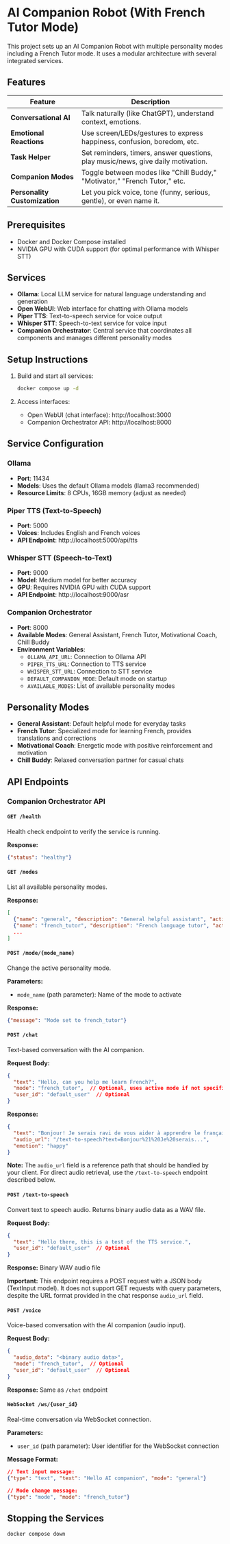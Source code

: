 # AI Companion Robot (With French Tutor Mode)

This project sets up an AI Companion Robot with multiple personality modes including a French Tutor mode. It uses a modular architecture with several integrated services.

## Features

| Feature                       | Description                                                                      |
| ----------------------------- | -------------------------------------------------------------------------------- |
| **Conversational AI**         | Talk naturally (like ChatGPT), understand context, emotions.                     |
| **Emotional Reactions**       | Use screen/LEDs/gestures to express happiness, confusion, boredom, etc.          |
| **Task Helper**               | Set reminders, timers, answer questions, play music/news, give daily motivation. |
| **Companion Modes**           | Toggle between modes like "Chill Buddy," "Motivator," "French Tutor," etc.       |
| **Personality Customization** | Let you pick voice, tone (funny, serious, gentle), or even name it.              |

## Prerequisites

- Docker and Docker Compose installed
- NVIDIA GPU with CUDA support (for optimal performance with Whisper STT)

## Services

- **Ollama**: Local LLM service for natural language understanding and generation
- **Open WebUI**: Web interface for chatting with Ollama models
- **Piper TTS**: Text-to-speech service for voice output
- **Whisper STT**: Speech-to-text service for voice input
- **Companion Orchestrator**: Central service that coordinates all components and manages different personality modes

## Setup Instructions

1. Build and start all services:
   ```bash
   docker compose up -d
   ```

2. Access interfaces:
   - Open WebUI (chat interface): http://localhost:3000
   - Companion Orchestrator API: http://localhost:8000

## Service Configuration

### Ollama

- **Port**: 11434
- **Models**: Uses the default Ollama models (llama3 recommended)
- **Resource Limits**: 8 CPUs, 16GB memory (adjust as needed)

### Piper TTS (Text-to-Speech)

- **Port**: 5000
- **Voices**: Includes English and French voices
- **API Endpoint**: http://localhost:5000/api/tts

### Whisper STT (Speech-to-Text)

- **Port**: 9000
- **Model**: Medium model for better accuracy
- **GPU**: Requires NVIDIA GPU with CUDA support
- **API Endpoint**: http://localhost:9000/asr

### Companion Orchestrator

- **Port**: 8000
- **Available Modes**: General Assistant, French Tutor, Motivational Coach, Chill Buddy
- **Environment Variables**:
  - `OLLAMA_API_URL`: Connection to Ollama API
  - `PIPER_TTS_URL`: Connection to TTS service
  - `WHISPER_STT_URL`: Connection to STT service
  - `DEFAULT_COMPANION_MODE`: Default mode on startup
  - `AVAILABLE_MODES`: List of available personality modes

## Personality Modes

- **General Assistant**: Default helpful mode for everyday tasks
- **French Tutor**: Specialized mode for learning French, provides translations and corrections
- **Motivational Coach**: Energetic mode with positive reinforcement and motivation
- **Chill Buddy**: Relaxed conversation partner for casual chats

## API Endpoints

### Companion Orchestrator API

#### `GET /health`
Health check endpoint to verify the service is running.

**Response:**
```json
{"status": "healthy"}
```

#### `GET /modes`
List all available personality modes.

**Response:**
```json
[
  {"name": "general", "description": "General helpful assistant", "active": true},
  {"name": "french_tutor", "description": "French language tutor", "active": false},
  ...
]
```

#### `POST /mode/{mode_name}`
Change the active personality mode.

**Parameters:**
- `mode_name` (path parameter): Name of the mode to activate

**Response:**
```json
{"message": "Mode set to french_tutor"}
```

#### `POST /chat`
Text-based conversation with the AI companion.

**Request Body:**
```json
{
  "text": "Hello, can you help me learn French?",
  "mode": "french_tutor",  // Optional, uses active mode if not specified
  "user_id": "default_user"  // Optional
}
```

**Response:**
```json
{
  "text": "Bonjour! Je serais ravi de vous aider à apprendre le français...",
  "audio_url": "/text-to-speech?text=Bonjour%21%20Je%20serais...",
  "emotion": "happy"
}
```

**Note:** The `audio_url` field is a reference path that should be handled by your client. For direct audio retrieval, use the `/text-to-speech` endpoint described below.

#### `POST /text-to-speech`
Convert text to speech audio. Returns binary audio data as a WAV file.

**Request Body:**
```json
{
  "text": "Hello there, this is a test of the TTS service.",
  "user_id": "default_user"  // Optional
}
```

**Response:** Binary WAV audio file

**Important:** This endpoint requires a POST request with a JSON body (TextInput model). It does not support GET requests with query parameters, despite the URL format provided in the chat response `audio_url` field.

#### `POST /voice`
Voice-based conversation with the AI companion (audio input).

**Request Body:**
```json
{
  "audio_data": "<binary audio data>",
  "mode": "french_tutor",  // Optional
  "user_id": "default_user"  // Optional
}
```

**Response:** Same as `/chat` endpoint

#### `WebSocket /ws/{user_id}`
Real-time conversation via WebSocket connection.

**Parameters:**
- `user_id` (path parameter): User identifier for the WebSocket connection

**Message Format:**
```json
// Text input message:
{"type": "text", "text": "Hello AI companion", "mode": "general"}

// Mode change message:
{"type": "mode", "mode": "french_tutor"}
```

## Stopping the Services

```bash
docker compose down
```
